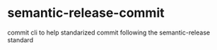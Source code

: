 # semantic-release-commit
commit cli to help standarized commit following the semantic-release standard
